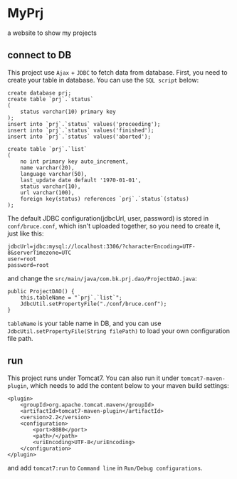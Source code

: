 # MyPrj
 a website to show my projects

## connect to DB
 This project use ``Ajax`` + ``JDBC`` to fetch data from database.
 First, you need to create your table in database. You can use the ``SQL script`` below:
```
create database prj;
create table `prj`.`status`
(
	status varchar(10) primary key
);
insert into `prj`.`status` values('proceeding');
insert into `prj`.`status` values('finished');
insert into `prj`.`status` values('aborted');

create table `prj`.`list`
(
    no int primary key auto_increment,
    name varchar(20),
    language varchar(50),
    last_update date default '1970-01-01',
    status varchar(10),
    url varchar(100),
    foreign key(status) references `prj`.`status`(status)
);
```
 The default JDBC configuration(jdbcUrl, user, password) is stored in ``conf/bruce.conf``, which isn't uploaded together, so you need to create it, just like this:
```
jdbcUrl=jdbc:mysql://localhost:3306/?characterEncoding=UTF-8&serverTimezone=UTC
user=root
password=root
```
 and change the ``src/main/java/com.bk.prj.dao/ProjectDAO.java``:
```
public ProjectDAO() {
    this.tableName = "`prj`.`list`";
    JdbcUtil.setPropertyFile("./conf/bruce.conf");
}
```
 ``tableName`` is your table name in DB, and you can use ``JdbcUtil.setPropertyFile(String filePath)`` to load your own configuration file path.

## run
 This project runs under Tomcat7. You can also run it under ``tomcat7-maven-plugin``, which needs to add the content below to your maven build settings:
```
<plugin>
    <groupId>org.apache.tomcat.maven</groupId>
    <artifactId>tomcat7-maven-plugin</artifactId>
    <version>2.2</version>
    <configuration>
        <port>8080</port>
        <path>/</path>
        <uriEncoding>UTF-8</uriEncoding>
    </configuration>
</plugin>
```
 and add ``tomcat7:run`` to ``Command line`` in ``Run/Debug configurations``.
